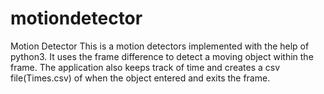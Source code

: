 # motiondetector
Motion Detector
This is a motion detectors implemented with the help of python3. 
It uses the frame difference to detect a moving object within the frame.
The application also keeps track of time and creates a csv file(Times.csv) of when the object entered and exits the frame.

